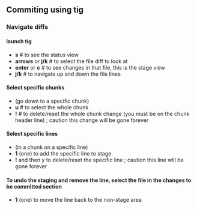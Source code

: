 ## Commiting using tig

### Navigate diffs
#### launch tig
- **s** # to see the status view
- **arrows** or **j/k** # to select the file diff to look at
- **enter** or **c** # to see changes in that file, this is the stage view
- **j/k** # to navigate up and down the file lines

#### Select specific chunks
- (go down to a specific chunk)
- **u** # to select the whole chunk
- **!** # to delete/reset the whole chunk change (you must be on the chunk header line) ; caution this change will be gone forever

#### Select specific lines
- (in a chunk on a specific line)
- **1** (one) to add the specific line to stage
- **!** and then y to delete/reset the specific line ; caution this line will be gone forever

#### To undo the staging and remove the line, select the file in the changes to be committed section
- **1** (one) to move the line back to the non-stage area
